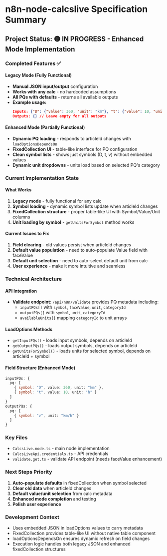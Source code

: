 # n8n-node-calcslive Specification Summary

## Project Status: 🟡 IN PROGRESS - Enhanced Mode Implementation

### Completed Features ✅

#### Legacy Mode (Fully Functional)
- **Manual JSON input/output** configuration
- **Works with any calc** - no hardcoded assumptions
- **All PQs with defaults** - returns all available outputs
- **Example usage:**
  ```json
  Inputs: {"D": {"value": 360, "unit": "km"}, "t": {"value": 10, "unit": "h"}}
  Outputs: {} // Leave empty for all outputs
  ```

#### Enhanced Mode (Partially Functional)
- **Dynamic PQ loading** - responds to articleId changes with `loadOptionsDependsOn`
- **FixedCollection UI** - table-like interface for PQ configuration
- **Clean symbol lists** - shows just symbols (D, t, v) without embedded values
- **Dynamic unit dropdowns** - units load based on selected PQ's category

### Current Implementation State

#### What Works
1. **Legacy mode** - fully functional for any calc
2. **Symbol loading** - dynamic symbol lists update when articleId changes
3. **FixedCollection structure** - proper table-like UI with Symbol/Value/Unit columns
4. **Unit loading by symbol** - `getUnitsForSymbol` method works

#### Current Issues to Fix
1. **Field clearing** - old values persist when articleId changes
2. **Default value population** - need to auto-populate Value field with faceValue
3. **Default unit selection** - need to auto-select default unit from calc
4. **User experience** - make it more intuitive and seamless

### Technical Architecture

#### API Integration
- **Validate endpoint**: `/api/n8n/validate` provides PQ metadata including:
  - `inputPQs[]` with `symbol`, `faceValue`, `unit`, `categoryId`
  - `outputPQs[]` with `symbol`, `unit`, `categoryId`  
  - `availableUnits{}` mapping `categoryId` to unit arrays

#### LoadOptions Methods
- `getInputPQs()` - loads input symbols, depends on articleId
- `getOutputPQs()` - loads output symbols, depends on articleId
- `getUnitsForSymbol()` - loads units for selected symbol, depends on articleId + symbol

#### Field Structure (Enhanced Mode)
```typescript
inputPQs: {
  pq: [
    { symbol: "D", value: 360, unit: "km" },
    { symbol: "t", value: 10, unit: "h" }
  ]
}
outputPQs: {
  pq: [
    { symbol: "v", unit: "km/h" }
  ]
}
```

### Key Files
- `CalcsLive.node.ts` - main node implementation
- `CalcsLiveApi.credentials.ts` - API credentials
- `validate.get.ts` - validate API endpoint (needs faceValue enhancement)

### Next Steps Priority
1. **Auto-populate defaults** in fixedCollection when symbol selected
2. **Clear old data** when articleId changes  
3. **Default value/unit selection** from calc metadata
4. **Enhanced mode completion** and testing
5. **Polish user experience**

### Development Context
- Uses embedded JSON in loadOptions values to carry metadata
- FixedCollection provides table-like UI without native table component
- loadOptionsDependsOn ensures dynamic refresh on field changes
- Execution logic handles both legacy JSON and enhanced fixedCollection structures